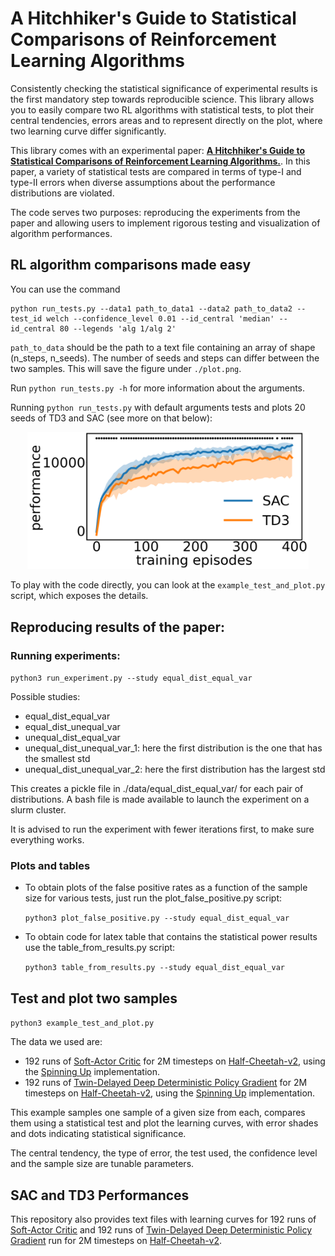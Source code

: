 # A Hitchhiker's Guide to Statistical Comparisons of Reinforcement Learning Algorithms

Consistently checking the statistical significance of experimental results is the first mandatory step towards reproducible science. This library allows you to easily compare two RL algorithms with statistical tests, to plot their central tendencies, errors areas and to represent directly on the plot, where two learning curve differ significantly. 

This library comes with an experimental paper: 
[**A Hitchhiker's Guide to Statistical Comparisons of Reinforcement Learning Algorithms.**](https://arxiv.org/abs/1904.06979). In this paper, a variety of statistical tests are compared in terms of type-I and type-II errors when diverse assumptions about the performance distributions are violated. 

The code serves two purposes: reproducing the experiments from the paper and allowing users to implement rigorous testing and visualization of algorithm performances.

## RL algorithm comparisons made easy
You can use the command 
```
python run_tests.py --data1 path_to_data1 --data2 path_to_data2 --test_id welch --confidence_level 0.01 --id_central 'median' --id_central 80 --legends 'alg 1/alg 2'
```

`path_to_data` should be the path to a text file containing an array of shape (n_steps, n_seeds). The number of seeds and steps can differ between the two samples. This will save the figure under `./plot.png`.

Run `python run_tests.py -h` for more information about the arguments.

Running `python run_tests.py` with default arguments tests and plots 20 seeds of TD3 and SAC (see more on that below):

<p align="center">
<img src="./plot.png" width="450"/>
</p>

To play with the code directly, you can look at the `example_test_and_plot.py` script, which exposes the details.

## Reproducing results of the paper:

### Running experiments:

`python3 run_experiment.py --study equal_dist_equal_var`

Possible studies:

* equal_dist_equal_var
* equal_dist_unequal_var
* unequal_dist_equal_var
* unequal_dist_unequal_var_1: here the first distribution is the one that has the smallest std
* unequal_dist_unequal_var_2: here the first distribution has the largest std

This creates a pickle file in ./data/equal_dist_equal_var/ for each pair of distributions.
A bash file is made available to launch the experiment on a slurm cluster.

It is advised to run the experiment with fewer iterations first, to make sure everything works.

### Plots and tables

* To obtain plots of the false positive rates as a function of the sample size for various tests,
just run the plot_false_positive.py script:

    `python3 plot_false_positive.py --study equal_dist_equal_var`

* To obtain code for latex table that contains the statistical power results use the table_from_results.py script:

  `python3 table_from_results.py --study equal_dist_equal_var`


## Test and plot two samples

`python3 example_test_and_plot.py`

The data we used are: 
* 192 runs of [Soft-Actor Critic](https://arxiv.org/abs/1801.01290) for 2M timesteps on [Half-Cheetah-v2](https://gym.openai.com/envs/HalfCheetah-v2/), using the [Spinning Up](https://github.com/openai/spinningup) implementation.
* 192 runs of [Twin-Delayed Deep Deterministic Policy Gradient](https://arxiv.org/abs/1802.09477) for 2M timesteps on [Half-Cheetah-v2](https://gym.openai.com/envs/HalfCheetah-v2/), using the [Spinning Up](https://github.com/openai/spinningup) implementation.

This example samples one sample of a given size from each, compares them using a statistical test and plot the learning curves, 
with error shades and dots indicating statistical significance.

The central tendency, the type of error, the test used, the confidence level and the sample size are tunable parameters.

## SAC and TD3 Performances

This repository also provides text files with learning curves for 192 runs of [Soft-Actor Critic](https://arxiv.org/abs/1801.01290) and 192 runs of [Twin-Delayed Deep Deterministic Policy Gradient](https://arxiv.org/abs/1802.09477)
run for 2M timesteps on [Half-Cheetah-v2](https://gym.openai.com/envs/HalfCheetah-v2/).

